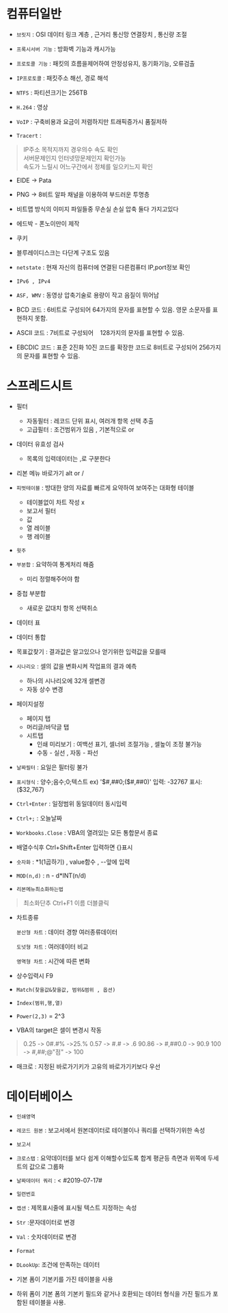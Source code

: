 # 컴퓨터일반

- `브릿지` : OSI 데이터 링크 계층 , 근거리 통신망 연결장치 , 통신량 조절
- `프록시서버 기능` : 방화벽 기능과 캐시가능
- `프로토콜 기능` : 패킷의 흐름을제어하여 안정성유지,
                동기화기능,
                오류검출

- `IP프로토콜` : 패킷주소 해선, 경로 해석
- `NTFS` : 파티션크기는 256TB
- `H.264` : 영상
- `VoIP` : 구축비용과 요금이 저렴하지만 트래픽증가시 품질저하
- `Tracert` : 
> IP주소 목적지까지 경우의수 속도 확인<br>
> 서버문제인지 인터넷망문제인지 확인가능<br>
> 속도가 느릴시 어느구간에서 정체를 일으키느지 확인

- EIDE -> Pata
- PNG -> 8비트 알파 채널을 이용하여 부드러운 투명층
- 비트맵 방식의 이미지 파일들중 무손실 손실 압축 둘다 가지고있다
- 에드박 - 폰노이만이 제작
- 쿠키
- 블루레이디스크는 다단계 구조도 있음

- `netstate` : 현재 자신의 컴퓨터에 연결된 다른컴퓨터 IP,port정보 확인

- `IPv6 , IPv4`

- `ASF, WMV` : 동영상 압축기술로 용량이 작고 음질이 뛰어남

- BCD 코드 : 6비트로 구성되어 64가지의 문자를 표현할 수 있음. 영문 소문자를 표현하지 못함.
- ASCII 코드 : 7비트로 구성되어    128가지의 문자를 표현할 수 있음.
- EBCDIC 코드 : 표준 2진화 10진 코드를 확장한 코드로 8비트로 구성되어 256가지의 문자를 표현할 수 있음.

# 스프레드시트

- 필터
    - 자동필터 : 레코드 단위 표시, 여러개 항목 선택 추출
    - 고급필터 : 조건범위가 있음 , 기본적으로 or 

- 데이터 유효성 검사
    - 목록의 입력데이터는 ,로 구분한다

- 리본 메뉴 바로가기 alt or /

- `피벗테이블` : 방대한 양의 자료를 빠르게 요약하여 보여주는 대화형 테이블
    - 테이블없이 차트 작성 x
    - 보고서 필터
    - 값
    - 열 레이블
    - 행 레이블

- `윗주`

- `부분합` : 요약하여 통계처리 해줌
    - 미리 정렬해주어야 함

- 중첩 부분합
    - 새로운 값대치 항목 선택취소

- 데이터 표
- 데이터 통합

- 목표값찾기 : 결과값은 알고있으나 얻기위한 입력값을 모를때

- `시나리오` : 셀의 값을 변화시켜 작업표의 결과 예측
    - 하나의 시나리오에 32개 셀변경
    - 자동 상수 변경


- 페이지설정
    - 페이지 탭
    - 머리글/바닥글 탭 
    - 시트탭
        - 인쇄 미리보기 : 여백선 표기, 셀너비 조절가능 ,  셀높이 조정 불가능
        - 수동 - 실선 , 자동 - 파선

- `날짜필터` : 요일은 필터링 불가
- `표시형식` : 양수;음수;0;텍스트 ex) '$#,##0;($#,##0)'  입력: -32767 표시:($32,767)
- `Ctrl+Enter` : 일정범위 동일데이터 동시입력
- `Ctrl+;` : 오늘날짜
- `Workbooks.Close` : VBA의 열려있는 모든 통합문서 종료
- 배열수식후 Ctrl+Shift+Enter 입력하면  {}표시
- `숫자화` : *1(1곱하기) , value함수 , --앞에 입력
- `MOD(n,d)` : n - d*INT(n/d) 

- `리본메뉴최소화하는법` 
 > 최소화단추 
 > Ctrl+F1
 > 이름 더블클릭

- 차트종류

    `분산형 차트` : 데이터 경향 여러종류데이터 

    `도넛형 차트` : 여러데이터 비교

    `영역형 차트` : 시간에 따른 변화

- 상수입력시 F9

- `Match(찾을값&찾을값, 범위&범위 , 옵션)`
- `Index(범위,행,열)`
- `Power(2,3)` = 2^3


- VBA의 target은 셀이 변경시 작동

> 0.25 -> 0#.#% ->25.%
> 0.57 -> #.# -> .6
> 90.86 -> #,##0.0 -> 90.9
> 100 -> #,##;@"점" -> 100

- 매크로 : 지정된 바로가기키가 고유의 바로가기키보다 우선


# 데이터베이스

- `인쇄영역`
- `레코드 원본` : 보고서에서 원본데이터로 테이블이나 쿼리를 선택하기위한 속성
- `보고서`
- `크로스탭` : 요약데이터를 보다 쉽게 이해할수있도록 합계 평균등 측면과 위쪽에 두세트의 값으로 그룹화

- `날짜데이터 쿼리` : < #2019-07-17#
- `일련번호`
- `캡션` : 제목표시줄에 표시될 텍스트 지정하는 속성

- `Str` :문자데이터로 변경
- `Val` : 숫자데이터로 변경
- `Format`
- `DLookUp`: 조건에 만족하는 데이터

- 기본 폼이 기본키를 가진 테이블을 사용
- 하위 폼이 기본 폼의 기본키 필드와 같거나 호환되는 데이터 형식을 가진 필드가 포함된 테이블을 사용.
